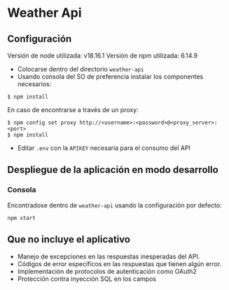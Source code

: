 # Weather Api

## Configuración

Versión de node utilizada: v18.16.1
Versión de npm utilizada: 6.14.9

* Colocarse dentro del directorio `weather-api`
* Usando consola del SO de preferencia instalar los componentes necesarios:
```
$ npm install
```
En caso de encontrarse a través de un proxy:
```
$ npm config set proxy http://<username>:<password>@<proxy_server>:<port>
$ npm install
```
* Editar `.env` con la `APIKEY` necesaria para el consumo del API


## Despliegue de la aplicación en modo desarrollo

### Consola
Encontradose dentro de `weather-api` usando la configuración por defecto:
```
npm start
```

## Que no incluye el aplicativo
* Manejo de excepciones en las respuestas inesperadas del API.
* Códigos de error específicos en las respuestas que tienen algún error.
* Implementación de protocolos de autenticación como OAuth2
* Protección contra inyección SQL en los campos